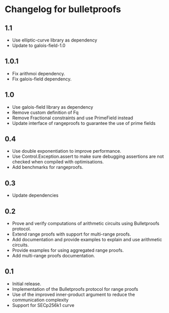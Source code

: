 # Changelog for bulletproofs

## 1.1

* Use elliptic-curve library as dependency
* Update to galois-field-1.0

## 1.0.1

* Fix arithmoi dependency.
* Fix galois-field dependency.

## 1.0

* Use galois-field library as dependency
* Remove custom definition of Fq
* Remove Fractional constraints and use PrimeField instead
* Update interface of rangeproofs to guarantee the use of prime fields

## 0.4

* Use double exponentiation to improve performance.
* Use Control.Exception.assert to make sure debugging assertions are not checked
  when compiled with optimisations.
* Add benchmarks for rangeproofs.

## 0.3

* Update dependencies

## 0.2

* Prove and verify computations of arithmetic circuits using Bulletproofs
  protocol.
* Extend range proofs with support for multi-range proofs.
* Add documentation and provide examples to explain and use arithmetic circuits.
* Provide examples for using aggregated range proofs.
* Add multi-range proofs documentation.

## 0.1

* Initial release.
* Implementation of the Bulletproofs protocol for range proofs
* Use of the improved inner-product argument to reduce the communication complexity
* Support for SECp256k1 curve

